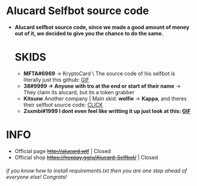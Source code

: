 # Alucard Selfbot source code
  - **Alucard selfbot source code, since we made a good amount of money out of it, we decided to give you the chance to do the same.**

    # SKIDS
      + **MFTA#6969** -> KryptoCard \ The source code of his selfbot is literally just this github: [GIF](https://files.sanitary.wtf/h7ga00g1.png)
      + **38#9999 -> Anyone with tro at the end or start of their name** -> They claim its alucard, but its a token grabber
      + **Kitsune** Another company | Main skid: **wolfie** -> **Kappa**, and theres their selfbot source code: [CLICK](https://hastebin.com/uqedaridac.py)
      + **Zsxmbi#1999 I dont even feel like writting it up just look at this: [GIF](https://heroin.is-ne.at/YMimtL.gif)**
      
# INFO
 - Official page ~~http://alucard.wtf~~ | Closed
 - Official shop ~~https://hexpay.gg/u/Alucard-Selfbot/~~ | Closed

###### if you know how to install requirements.txt then you are one step ahead of everyone else! Congrats!
